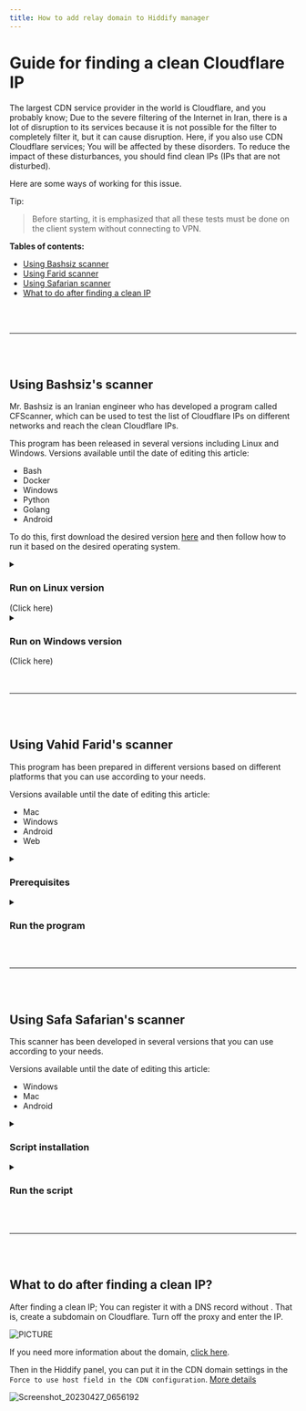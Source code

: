 ```yaml
---
title: How to add relay domain to Hiddify manager
---
```


<div dir="ltr" markdown="1">

# Guide for finding a clean Cloudflare IP
The largest CDN service provider in the world is Cloudflare, and you probably know; Due to the severe filtering of the Internet in Iran, there is a lot of disruption to its services because it is not possible for the filter to completely filter it, but it can cause disruption.
Here, if you also use CDN Cloudflare services; You will be affected by these disorders. To reduce the impact of these disturbances, you should find clean IPs (IPs that are not disturbed).

Here are some ways of working for this issue. 

Tip:
> Before starting, it is emphasized that all these tests must be done on the client system without connecting to VPN.

**Tables of contents:**
- [Using Bashsiz scanner](#using-bashsizs-scanner)
- [Using Farid scanner](#using-vahid-farids-scanner)
- [Using Safarian scanner](#using-safa-safarians-scanner)
- [What to do after finding a clean IP](#what-to-do-after-finding-a-clean-ip)
<br>
<br>

***
<br>
<br>

## Using Bashsiz's scanner
Mr. Bashsiz is an Iranian engineer who has developed a program called CFScanner, which can be used to test the list of Cloudflare IPs on different networks and reach the clean Cloudflare IPs.

This program has been released in several versions including Linux and Windows. Versions available until the date of editing this article:
- Bash
- Docker
- Windows
- Python
- Golang
- Android

To do this, first download the desired version [here](https://github.com/MortezaBashsiz/CFScanner) and then follow how to run it based on the desired operating system.


<details><summary><h3>Run on Linux version</h3> (Click here)</summary>

Download the program files and first see Mr. Bashsiz's explanation of how to run it in the video below (persian).

[![](https://user-images.githubusercontent.com/125398461/229997889-eaf51d2c-e5e1-4899-aa34-6c2c73375f10.png)](https://www.youtube.com/watch?v=BKLRAHolhvM)

This program has prerequisites that must be installed in advance.
[jq](https://stedolan.github.io/jq/)&nbsp;&nbsp;&nbsp;[git](https://git-scm.com/)&nbsp;&nbsp;&nbsp;[tput](https://command-not-found.com/tput)&nbsp;&nbsp;&nbsp;[bc](https://www.gnu.org/software/bc/)&nbsp;&nbsp;&nbsp;[curl](https://curl.se/download.html)&nbsp;&nbsp;&nbsp;
[parallel](https://www.gnu.org/software/parallel/)


Then first clone it on your system with the following code.
```
git clone https://github.com/MortezaBashsiz/CFScanner.git 
```
Go to the app download folder and run access to it. 
```
cd CFScanner/bash
chmod +x ../bin/*
```
Download the config.real file. 
```
curl -s https://raw.githubusercontent.com/MortezaBashsiz/CFScanner/main/bash/ClientConfig.json -o config.real
```
It is recommended to change the config.real file based on your configuration.
 
![PICTURE](https://user-images.githubusercontent.com/125398461/234565256-4ebeb511-4876-483a-84c5-cb39d62a12ae.png)


If you want to have your own configuration file, save it under a different name that will not change when the script is updated.

#### Run the script
Go to the location of the downloaded script file and then run the script as shown below.

```
bash cfScanner.sh SUBNET DOWN threads tryCount config.real speed custom.subnets
```

![222946688-bcec3d65-7bf1-495a-b1bf-fe517f69f8822](https://user-images.githubusercontent.com/125398461/234751332-e0fa6e6b-5b97-445b-bd50-12c9d603d556.png)


For example:


```
bash cfScanner.sh SUBNET DOWN 8 1 config.real 100 custom.subnets
```
Finally, the test result is placed in the `result` folder, which you can view and use. More information on the program [wiki](https://github.com/MortezaBashsiz/CFScanner/tree/main/bash).

</details>

<details><summary><h3>Run on Windows version</h3> (Click here)</summary>

<details><summary><h4>Prerequisites</h4></summary>
First, there must be prerequisites that will be explained in order:

- Download the Windows scanner app from [the project's GitHub](https://github.com/MortezaBashsiz/CFScanner/tree/main/windows)
- Install .NET Desktop Runtime 6 app from the main application site given below

```
https://dotnet.microsoft.com/en-us/download/dotnet/6.0
```

- Checking TLS Handshake
For this, you must first enter the program folder and open `Command Prompt` inside that folder. That is, `Shift+Right click` on the folder and select `Open in Windows Terminal`.

Run the following command in the terminal environment.

`‍‍.\v2ray.exe tls ping sub.yourdomain.com`

Put your subdomain instead of `sub.yourdomain.com`. If handshake `succeeded` message appears; It means that the scanner is ready to use, otherwise you should make temporary changes in the certificate settings on Cloudflare website.

Set the TLS version to TLS 1.0 and disable the TLS 1.3 option.

![Image](https://user-images.githubusercontent.com/125398461/234774581-c1a07bdb-352f-43cc-97f7-2ce6c87a761d.png)

* Note: Don't forget to return these options to the first state after testing.
* Prepare the config template structures for testing.
If you want to test your configurations, you must apply them in the Json file related to the connection in the program folder. This change needs to be applied in `inbound`.

```

{
  "inbounds": [{
    "port": "PORTPORT", 
    "listen": "127.0.0.1",
    "tag": "socks-inbound",
    "protocol": "socks",
    "settings": {
...
```
And also apply this change in `outbound`.

```
{
"outbounds": [
   {
   "protocol": "vmess",
   "settings": {
     "vnext": [{
       "address": "IP.IP.IP.IP",
...
```

Now, for ease of work, some examples of configuration templates that iSegaro has worked hard to present; You can choose one according to your needs.

* Be careful, in these structures, only in the `outbounds` part, you should change the configuration specifications including 5 parts `Port, UUID, PATH, HOST, SNI`, which are marked with the word `xxxxx`, so wherever there is the word `xxxxx`, change it only depending on your configuration. And do not change the rest of the codes.

- Example template for Vmess+WS+TLS :

```
{
  "inbounds": [{
    "port": "PORTPORT", 
    "listen": "127.0.0.1",
    "tag": "socks-inbound",
    "protocol": "socks",
    "settings": {
      "auth": "noauth",
      "udp": false,
      "ip": "127.0.0.1"
    },
    "sniffing": {
      "enabled": true,
      "destOverride": ["http", "tls"]
    }
  }],
  "outbounds": [
    {
    "protocol": "vmess",
    "settings": {
      "vnext": [{
        "address": "IP.IP.IP.IP", 
        "port": xxxxx,
        "users": [{"id": "xxxxx" }]
      }]
    },
		"streamSettings": {
        "network": "ws",
        "security": "tls",
        "wsSettings": {
            "headers": {
                "Host": "xxxxx"
            },
            "path": "xxxxx"
        },
        "tlsSettings": {
            "serverName": "xxxxx",
            "allowInsecure": false,
			"fingerprint": "chrome",
			"alpn": [
			"http/1.1"
			]
        }
    }
	}],
  "other": {}
}
```

- Example template for Vless+GRPC+TLS :

```
{
  "inbounds": [{
    "port": "PORTPORT", 
    "listen": "127.0.0.1",
    "tag": "socks-inbound",
    "protocol": "socks",
    "settings": {
      "auth": "noauth",
      "udp": false,
      "ip": "127.0.0.1"
    },
    "sniffing": {
      "enabled": true,
      "destOverride": ["http", "tls"]
    }
  }],
  "outbounds": [
    {
    "protocol": "vless",
    "settings": {
      "vnext": [{
        "address": "IP.IP.IP.IP", 
        "port": xxxxx,
        "users": [{"id": "xxxxx",
		"encryption": "none"
			}]
      }]
    },
		"streamSettings": {
        "network": "grpc",
        "security": "tls",
        "tlsSettings": {
          "allowInsecure": false,
          "serverName": "xxxxx",
          "alpn": [
            "http/1.1"
          ],
          "fingerprint": "chrome"
        },
        "grpcSettings": {
          "serviceName": "",
          "multiMode": false
        }
      }
	}],
  "other": {}
}
```

- Example template for Trojan+WS+TLS :

```
{
  "inbounds": [{
    "port": "PORTPORT", 
    "listen": "127.0.0.1",
    "tag": "socks-inbound",
    "protocol": "socks",
    "settings": {
      "auth": "noauth",
      "udp": false,
      "ip": "127.0.0.1"
    },
    "sniffing": {
      "enabled": true,
      "destOverride": ["http", "tls"]
    }
  }],
  "outbounds": [
    {
      "tag": "proxy",
      "protocol": "trojan",
      "settings": {
        "servers": [
          {
            "address": "IP.IP.IP.IP",
            "method": "chacha20",
            "ota": false,
            "password": "xxxxx",
            "port": xxxxx,
            "level": 1,
            "flow": ""
          }
        ]
      },
      "streamSettings": {
        "network": "ws",
        "security": "tls",
        "tlsSettings": {
          "allowInsecure": false,
          "serverName": "xxxxx",
          "alpn": [
            "http/1.1"
          ],
          "fingerprint": "chrome"
        },
        "wsSettings": {
          "path": "xxxxx",
          "headers": {
            "Host": "xxxxx"
          }
        }
      },
      "mux": {
        "enabled": false,
        "concurrency": -1
      }
    }
  ],
  "other": {}
}
```

- Example template for Vless+WS+TLS :

```
{
"inbounds": [{
    "port": "PORTPORT", 
    "listen": "127.0.0.1",
    "tag": "socks-inbound",
    "protocol": "socks",
    "settings": {
      "auth": "noauth",
      "udp": false,
      "ip": "127.0.0.1"
    },
    "sniffing": {
      "enabled": true,
      "destOverride": ["http", "tls"]
    }
  }],
  "outbounds": [
    {
      "tag": "proxy",
      "protocol": "vless",
      "settings": {
        "vnext": [{
        "address": "IP.IP.IP.IP", 
        "port": xxxxx,
        "users": [{"id": "xxxxx",
		"encryption": "none"
			}]
      }]
      },
      "streamSettings": {
        "network": "ws",
        "security": "tls",
        "tlsSettings": {
          "allowInsecure": false,
          "serverName": "xxxxx",
          "alpn": [
            "http/1.1"
          ],
          "fingerprint": "chrome"
        },
        "wsSettings": {
          "path": "xxxxx",
          "headers": {
            "Host": "xxxxx"
          }
        }
      }
    }
  ],
	"other": {}
}
```

Finally, present your configuration according to the examples for the next step or use the default configuration.




</details>

Now suppose you have completed the prerequisites; All you need is the config file of the sample program or the config file created by yourself, which is in Json format; From the menu `Tools > Add custom v2ray config`, put it in the program so that the scan is done based on it, otherwise the program will scan with the default configuration.

![App](https://user-images.githubusercontent.com/125398461/234803794-7c7f5bb9-0967-4f1b-b519-9db266b7a0e7.png)

1. From `Tools > Add custom v2ray config`, you can give the desired file according to the described pattern to the software so that the scan can be done based on it.

2. You can specify the download or upload test type or both.

3. In this section, you can specify the number of simultaneous IPs to be tested by the scanner. It is suggested to increase this number step by step and increase or decrease it based on the CPU processing power of your system. Its default value is 4.

4. The fastest IP will be displayed after the scan is completed

5. The range of tested IPs is displayed

6. From this section, you can give the software the IP range you want to scan based on it.

* **Suggestion:** You can set the software to scan the entire default IP range once. For the next time, you can just scan this output (with higher accuracy), you will probably get a better result. Also, if you take an upload test, you will probably get a better result. All this depends on your efforts and creativity.

</details>
<br>
<br>

***
<br>
<br>

## Using Vahid Farid's scanner
This program has been prepared in different versions based on different platforms that you can use according to your needs.

Versions available until the date of editing this article:
* Mac
* Windows
* Android
* Web
<details><summary><h3>Prerequisites</h3></summary>
- First, [download Python](https://www.python.org/downloads/) according to your operating system.
- Download the compressed file of the code [here](https://github.com/vfarid/cf-ip-scanner-py) and then extract it.
- Now you need to install requests.

```
pip install requests
```

</details>

<details><summary><h3>Run the program</h3></summary>
- Open the terminal program to run in the extracted folder. That is, for example, in Windows, enter the program folder and `Shift+Right click` and then click `Open in Command Prompt` to enter the terminal from that folder. 

- Now type the following command to run the program.

```
python start.py
```
- At first, you enter the required IP number.
- In the next step, enter the maximum delay you want in milliseconds. For example, 500 means 500 milliseconds
- You can choose the range you want to scan. Use comma to select multiple ranges and use `-` to ignore one range.
- You can exclude multiple sufferings from the search. Use comma to select multiple ranges and use `-` to ignore one range.
- In the next step, you can specify the size of the packets sent for scanning in kilobytes. The higher the volume, the higher the scanning accuracy, but on the other hand, the volume of traffic also increases.
- Set the download speed according to your needs so that it finds the IPs whose download speed is higher than this value. Enter the speed in Mbps.
- In the next step, set the upload speed according to your needs so that it finds the IPs whose upload speed is higher than this value. Enter this value in Mbps.
- In the next step, if needed, you can enter the scanned results directly into Cloudflare or ignore it until the scan starts.
- If you have typed `y` in the answer to the previous step, you must enter the email connected to your Cloudflare account here.
     Then copy the `Zone ID` in the next step. To find the `Zone ID`, enter the domain settings in your account, then find and copy the `Zone ID` as shown in the image below.

![Image](https://user-images.githubusercontent.com/125398461/235452066-9be0f0d9-e314-47cc-9565-4e05158b9d00.png)

- In this step, you need to give your global token to the software. For this, click on `Get your API token` on the main page of the dashboard.

![Image](https://user-images.githubusercontent.com/125398461/235454090-7a23c21a-fd1a-4fe8-9eb9-d9343402929b.png)

- Then, on the tokens page in `Global API Key`, select the `View` option.

![Image](https://user-images.githubusercontent.com/125398461/235454894-4e8bad4d-6561-4dec-9d5a-859ef0f64932.png)

- Here it will ask you for your account password and then display your token.

![Image](https://user-images.githubusercontent.com/125398461/235455122-9d39781e-bb9b-4abb-8c77-a4b68a07f048.png)

- Copy this token into the software.
- Then give the desired subdomain to register these IPs on your domain. For example, `cf.yourdomain.com`
- After that, the scanner will start scanning and at the end, the IPs will be displayed to you based on the given specifications. Also, if you have completed the IP registration section in Cloudflare, these IPs will also be registered in Cloudflare on the desired subdomain. That is, you will have subdomains in Cloudflare that are automatically registered with the name `cf.yourdomain.com` and with the IPs found by the scanner with the proxy turned off.

</details>

<br>
<br>

***
<br>
<br>

## Using Safa Safarian's scanner
This scanner has been developed in several versions that you can use according to your needs.

Versions available until the date of editing this article:
- Windows
- Mac
- Android

<details><summary><h3>Script installation</h3></summary>

<details><summary><h4>Windows</h4></summary>
* First, download Python from [this link](https://www.python.org/downloads/windows/).
* When installing Python, don't forget to check pip installation and add Python to PATH.
* Download the [original compressed scanner](https://github.com/SafaSafari/ss-cloud-scanner/archive/refs/heads/main.zip) file and extract it.
* Open a `Command Prompt` terminal in the extracted path. That is, enter the extracted path. Press `Shift+Right click` to open terminal.
* Use the following command to install the prerequisites.

```
pip install -r ./requirements.txt
```

- After installing the prerequisites, the work is finished and it is time to run the program.

</details>

<details><summary><h4>Android</h4></summary>

- To install on the Android operating system, you need a program called Termux, which you can download [here](https://github.com/termux/termux-app/releases/).
- Here you will come across several apk files from which you should select one based on your device type. If you do not know the type of your Android device, download and install armeabi-v7a version.
- Next, by opening the Termux program, the command line will be shown to you, enter the following commands in order.
- In the installation process, answer all the questions with `y`.

```
pkg update -y; pkg install -y python python-pip openssl python-cryptography
```

- Then run the following command.


```
curl -sLo main.zip https://github.com/SafaSafari/ss-cloud-scanner/archive/refs/heads/main.zip && unzip -qq main.zip && rm main.zip
```

- After that enter the program folder and install the prerequisites.


```
cd ss-cloud-scanner-main
pip install -r ./requirements.txt
```

- After installing the prerequisites, the work is finished and it is time to run the program.

</details>

</details>



<details><summary><h3>Run the script</h3></summary>

- With the following command, the program starts.


python main.py


* As soon as it runs, the program will ask you for the number of required IPs.
* In the next step, the type of scan can be specified.
* Then it will ask you to scan with `https` or `http`.
* And then it starts scanning and after some time healthy IPs (if any) will appear on the screen.
* If type 2 is selected, it will ask you for the `uuid`, `domain`, `port`, and `path` of the proxy used, and as soon as you enter them in the desired places, the scanning operation will begin. Thus mode 2 will scan with your config settings.

**Speed mode**

This type of scanning uses an alternative worker due to the whitelist of SNI in Iran, which greatly increases the efficiency of this scanning model.

**Vmess mode**
This scanning model practically simulates a proxy connection by creating a Vmess packet and sending it to the server with Websocket. Alternative scanners do this using V2ray or Xray kernels, but this scanner does this purely with Python. has implemented

[Refrence](https://github.com/SafaSafari/ss-cloud-scanner)

</details>





<br>
<br>

***
<br>
<br>

## What to do after finding a clean IP?
After finding a clean IP; You can register it with a DNS record without . That is, create a subdomain on Cloudflare. Turn off the proxy and enter the IP.

![PICTURE](https://user-images.githubusercontent.com/125398461/234565984-a2560018-7106-421f-850d-fb9db5687b26.png)

If you need more information about the domain, [click here](/manager/wiki/Domain-types-and-how-to-register-them).



Then in the Hiddify panel, you can put it in the CDN domain settings in the `Force to use host field in the CDN configuration`. [More details](/manager/wiki/How-to-configure-Hiddify-Panel-properly#cdn-domain)

![Screenshot_20230427_0656192](https://user-images.githubusercontent.com/125398461/234752684-280b90e8-0b00-4106-b744-b06117821b0f.png)
